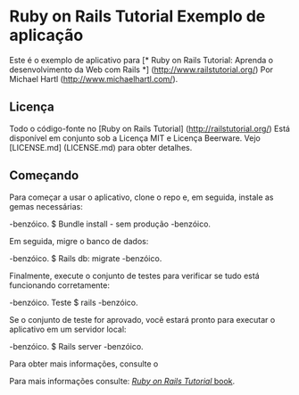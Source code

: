 # Ruby on Rails Tutorial Exemplo de aplicação

Este é o exemplo de aplicativo para
[* Ruby on Rails Tutorial:
Aprenda o desenvolvimento da Web com Rails *] (http://www.railstutorial.org/)
Por Michael Hartl (http://www.michaelhartl.com/).

## Licença

Todo o código-fonte no [Ruby on Rails Tutorial] (http://railstutorial.org/)
Está disponível em conjunto sob a Licença MIT e Licença Beerware. Vejo
[LICENSE.md] (LICENSE.md) para obter detalhes.

## Começando

Para começar a usar o aplicativo, clone o repo e, em seguida, instale as gemas necessárias:

-benzóico.
$ Bundle install - sem produção
-benzóico.

Em seguida, migre o banco de dados:

-benzóico.
$ Rails db: migrate
-benzóico.

Finalmente, execute o conjunto de testes para verificar se tudo está funcionando corretamente:

-benzóico.
Teste $ rails
-benzóico.

Se o conjunto de teste for aprovado, você estará pronto para executar o aplicativo em um servidor local:

-benzóico.
$ Rails server
-benzóico.

Para obter mais informações, consulte o

Para mais informações consulte:
[*Ruby on Rails Tutorial* book](http://www.railstutorial.org/book).